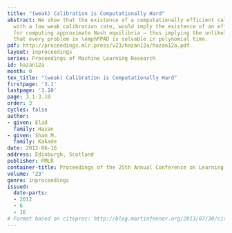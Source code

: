 ```yaml
---
title: "(weak) Calibration is Computationally Hard"
abstract: We show that the existence of a computationally efficient calibration algorithm,
  with a low weak calibration rate, would imply the existence of an efficient algorithm
  for computing approximate Nash equilibria – thus implying the unlikely conclusion
  that every problem in \emphPPAD is solvable in polynomial time.
pdf: http://proceedings.mlr.press/v23/hazan12a/hazan12a.pdf
layout: inproceedings
series: Proceedings of Machine Learning Research
id: hazan12a
month: 0
tex_title: "(weak) Calibration is Computationally Hard"
firstpage: '3.1'
lastpage: '3.10'
page: 3.1-3.10
order: 3
cycles: false
author:
- given: Elad
  family: Hazan
- given: Sham M.
  family: Kakade
date: 2012-06-16
address: Edinburgh, Scotland
publisher: PMLR
container-title: Proceedings of the 25th Annual Conference on Learning Theory
volume: '23'
genre: inproceedings
issued:
  date-parts:
  - 2012
  - 6
  - 16
# Format based on citeproc: http://blog.martinfenner.org/2013/07/30/citeproc-yaml-for-bibliographies/
---
```

